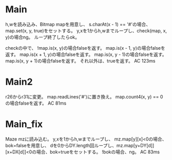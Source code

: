 # Main
h,wを読み込み、Bitmap mapを用意し、
s.charAt(x - 1) == '#'の場合、map.set(x, y, true)をセットする。
y,xを1からh,wまでループし、check(map, x, y)の場合ng。
ループ終了したらok。

checkの中で、
!map.is(x, y)の場合falseを返す。
map.is(x - 1, y)の場合falseを返す。
map.is(x + 1, y)の場合falseを返す。
map.is(x, y - 1)の場合falseを返す。
map.is(x, y + 1)の場合falseを返す。
それ以外は、trueを返す。
AC 123ms

# Main2
r26からr31に変更。
map.readLines('#')に置き換え。
map.count4(x, y) == 0の場合falseを返す。
AC 81ms

# Main\_fix
Maze mzに読み込む。
y,xを1からh,wまでループし、
mz.map[y][x]<0の場合、bok=falseを用意し、
dを0からDY.length回ループし、mz.map[y+DY[d]][x+DX[d]]<0の場合、bok=trueをセットする。
!bokの場合、ng。
AC 83ms

